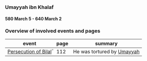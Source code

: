 ### Umayyah ibn Khalaf
#### 580 March 5 - 640 March 2


### Overview of involved events and pages

event | page | summary
-|-|-
[Persecution of Bilalؓ](../events/0613_open) | 112 | He was tortured by [Umayyah](Umayyah_ibn_khalaf)
